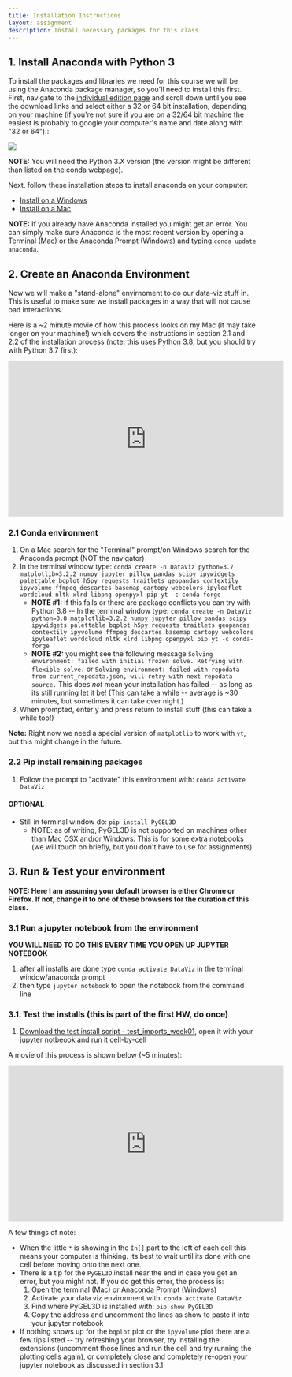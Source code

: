 ```yaml
---
title: Installation Instructions
layout: assignment
description: Install necessary packages for this class
---
```


## 1. Install Anaconda with Python 3

To install the packages and libraries we need for this course we will be using the Anaconda package manager, so you'll need to install this first.  First, navigate to the [individual edition page](https://www.anaconda.com/products/individual) and scroll down until you see the download links and select either a 32 or 64 bit installation, depending on your machine (if you're not sure if you are on a 32/64 bit machine the easiest is probably to google your computer's name and date along with "32 or 64").:

<img src="https://raw.githubusercontent.com/UIUC-iSchool-DataViz/is445AOG_fall2020/master/week01/images/anacondaInstallers.png">

**NOTE:** You will need the Python 3.X version (the version might be different than listed on the conda webpage).

Next, follow these installation steps to install anaconda on your computer:
 * [Install on a Windows](https://docs.anaconda.com/anaconda/install/windows/)
 * [Install on a Mac](https://docs.anaconda.com/anaconda/install/mac-os/)
 
**NOTE:** If you already have Anaconda installed you might get an error.  You can simply make sure Anaconda is the most recent version by opening a Terminal (Mac) or the Anaconda Prompt (Windows) and typing `conda update anaconda`.
 

## 2. Create an Anaconda Environment

Now we will make a "stand-alone" envirnoment to do our data-viz stuff in.  This is useful to make sure we install packages in a way that will not cause bad interactions.

Here is a ~2 minute movie of how this process looks on my Mac (it may take longer on your machine!) which covers the instructions in section 2.1 and 2.2 of the installation process (note: this uses Python 3.8, but you should try with Python 3.7 first):

<iframe width="560" height="315" src="https://www.youtube.com/embed/2iPGcTBHPGE" frameborder="0" allow="accelerometer; autoplay; encrypted-media; gyroscope; picture-in-picture" allowfullscreen></iframe>

### 2.1 Conda environment
 1. On a Mac search for the "Terminal" prompt/on Windows search for the Anaconda prompt (NOT the navigator)
 2. In the terminal window type: `conda create -n DataViz python=3.7 matplotlib=3.2.2 numpy jupyter pillow pandas scipy ipywidgets palettable bqplot h5py requests traitlets geopandas contextily ipyvolume ffmpeg descartes basemap cartopy webcolors ipyleaflet wordcloud nltk xlrd libpng openpyxl pip yt -c conda-forge`
    * **NOTE #1:** if this fails or there are package conflicts you can try with Python 3.8 -- In the terminal window type: `conda create -n DataViz python=3.8 matplotlib=3.2.2 numpy jupyter pillow pandas scipy ipywidgets palettable bqplot h5py requests traitlets geopandas contextily ipyvolume ffmpeg descartes basemap cartopy webcolors ipyleaflet wordcloud nltk xlrd libpng openpyxl pip yt -c conda-forge`
	* **NOTE #2:** you might see the following message `Solving environment: failed with initial frozen solve. Retrying with flexible solve.` or `Solving environment: failed with repodata from current_repodata.json, will retry with next repodata source.`  This does *not* mean your installation has failed -- as long as its still running let it be! (This can take a while -- average is ~30 minutes, but sometimes it can take over night.)
 3. When prompted, enter y and press return to install stuff (this can take a while too!)
 
**Note:** Right now we need a special version of `matplotlib` to work with `yt`, but this might change in the future.

### 2.2 Pip install remaining packages
 1. Follow the prompt to "activate" this environment with: `conda activate DataViz`
 
#### OPTIONAL
 * Still in terminal window do: `pip install PyGEL3D`
	* NOTE: as of writing, PyGEL3D is not supported on machines other than Mac OSX and/or Windows.  This is for some extra notebooks (we will touch on briefly, but you don't have to use for assignments).

## 3. Run & Test your environment

**NOTE: Here I am assuming your default browser is either Chrome or Firefox.  If not, change it to one of these browsers for the duration of this class.**

### 3.1 Run a jupyter notebook from the environment

**YOU WILL NEED TO DO THIS EVERY TIME YOU OPEN UP JUPYTER NOTEBOOK**

 1. after all installs are done type `conda activate DataViz` in the terminal window/anaconda prompt
 2. then type `jupyter notebook` to open the notebook from the command line
 
### 3.1. Test the installs (this is part of the first HW, do once)

 1. [Download the test install script - test_imports_week01](https://uiuc-ischool-dataviz.github.io/is445AOG_fall2020/week01/test_imports_week01.ipynb), open it with your jupyter notbeook and run it cell-by-cell
 
A movie of this process is shown below (~5 minutes):

<iframe width="560" height="315" src="https://www.youtube.com/embed/J2GWtnoQrnI" frameborder="0" allow="accelerometer; autoplay; encrypted-media; gyroscope; picture-in-picture" allowfullscreen></iframe>

A few things of note:
 * When the little `*` is showing in the `In[]` part to the left of each cell this means your computer is thinking.  Its best to wait until its done with one cell before moving onto the next one.
 * There is a tip for the `PyGEL3D` install near the end in case you get an error, but you might not.  If you do get this error, the process is:
    1. Open the terminal (Mac) or Anaconda Prompt (Windows)
	1. Activate your data viz environment with:  `conda activate DataViz`
	1. Find where PyGEL3D is installed with: `pip show PyGEL3D`
	1. Copy the address and uncomment the lines as show to paste it into your jupyter notebook
 * If nothing shows up for the `bqplot` plot or the `ipyvolume` plot there are a few tips listed -- try refreshing your browser, try installing the extensions (uncomment those lines and run the cell and try running the plotting cells again), or completely close and completely re-open your jupyter notebook as discussed in section 3.1

